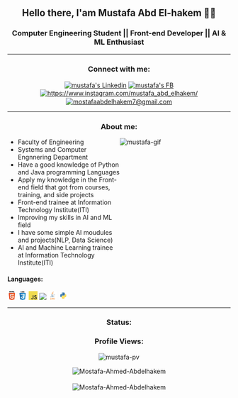 <!-- HEADER -->
<h2 align="center">Hello there, I'am Mustafa Abd El-hakem 👋🏼</h2>
<h3  align="center">Computer Engineering Student || Front-end Developer  || AI & ML Enthusiast </h3>
<hr> 

<!-- CONNECTION -->   
<h3 align="center">Connect with me:</h3>
<p align="center">
  <a href="https://www.linkedin.com/in/mostafa-ahmed-abd-el-hakem-64a5551bb" target="_blank"><img align="center" src="https://raw.githubusercontent.com/rahuldkjain/github-profile-readme-generator/master/src/images/icons/Social/linked-in-alt.svg" alt="mustafa's Linkedin" height="33" width="40" /></a>
  <a href="https://www.facebook.com/profile.php?id=100009325599675" target="blank"><img align="center" src="https://raw.githubusercontent.com/rahuldkjain/github-profile-readme-generator/master/src/images/icons/Social/facebook.svg" alt="mustafa's FB" height="30" width="40" /></a>
  <a href="https://www.instagram.com/mustafa_abd_elhakem/" target="blank"><img align="center"
      src="https://raw.githubusercontent.com/rahuldkjain/github-profile-readme-generator/master/src/images/icons/Social/instagram.svg"
      alt="https://www.instagram.com/mustafa_abd_elhakem/" height="30" width="40" /></a>
    <a href="https://mostafaabdelhakem7@gmail.com" target="blank"><img align="center"
      src="https://upload.wikimedia.org/wikipedia/commons/thumb/7/7e/Gmail_icon_%282020%29.svg/1024px-Gmail_icon_%282020%29.svg.png"
      alt="mostafaabdelhakem7@gmail.com" height="25" width="30" /></a>
</p>
<hr>

<!-- ABOUT ME -->
<h3 align="center">About me:</h3>
<p><img align="right" src="https://github.com/Adam-pw/Adam-pw/blob/main/animation_500_kxa883sd.gif" alt="mustafa-gif" width="250" height="260"/></p>
<ul>
  <li>Faculty of Engineering</li>
  <li>Systems and Computer Engnnering Department</li>
  <li>Have a good knowledge of Python and Java programming Languages</li>
  <li>Apply my knowledge in the Front-end field that got from courses, training, and side projects</li>
  <li>Front-end trainee at Information Technology Institute(ITI)</li>
  <li>Improving my skills in AI and ML field</li>
  <li>I have some simple AI moudules and projects(NLP, Data Science)</li>
  <li>AI and Machine Learning trainee at Information Technology Institute(ITI)</li>  
</ul>

<h4 align="left">Languages:</h4>
  <code><img height="20" src="https://raw.githubusercontent.com/github/explore/80688e429a7d4ef2fca1e82350fe8e3517d3494d/topics/html/html.png"></code>
  <code><img height="20" src="https://raw.githubusercontent.com/github/explore/80688e429a7d4ef2fca1e82350fe8e3517d3494d/topics/css/css.png"></code>
  <code><img height="20" src="https://raw.githubusercontent.com/github/explore/80688e429a7d4ef2fca1e82350fe8e3517d3494d/topics/javascript/javascript.png"></code>
  <code><img height="20" src="https://upload.wikimedia.org/wikipedia/commons/thumb/b/b2/Bootstrap_logo.svg/1024px-Bootstrap_logo.svg.png"></code>
   <code><img height="20" src="https://raw.githubusercontent.com/github/explore/5b3600551e122a3277c2c5368af2ad5725ffa9a1/topics/java/java.png"></code>
  <code><img height="20" src="https://raw.githubusercontent.com/github/explore/80688e429a7d4ef2fca1e82350fe8e3517d3494d/topics/python/python.png"></code>
<br>
<hr>

<!-- GITHUB STATS -->
<div align="center">
  <h3 align="center">Status:</h3>
  <!-- Prof. Views -->
  <p align="left"> <h3>Profile Views: </h3> <img src="https://komarev.com/ghpvc/?username=Mostafa-Ahmed-Abdelhakem&label=Profile%20views&color=0e75b6&style=flat" alt="mustafa-pv" /> 
  </p>
  <a><img align="center" 
  src="https://github-readme-stats.vercel.app/api/top-langs?username=Mostafa-Ahmed-Abdelhakem&show_icons=true&theme=dark&locale=en&hide=jupyter%20notebook,lex,&langs_count=8" alt="Mostafa-Ahmed-Abdelhakem" /></a>
  <br><br>
  <a><img align="center" src="https://github-readme-stats.vercel.app/api?username=Mostafa-Ahmed-Abdelhakem&show_icons=true&theme=dark&locale=en" alt="Mostafa-Ahmed-Abdelhakem" /></a>
</div>

